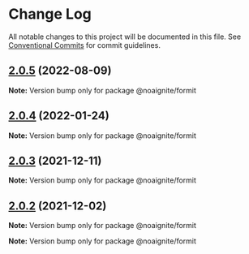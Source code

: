 # Change Log

All notable changes to this project will be documented in this file.
See [Conventional Commits](https://conventionalcommits.org) for commit guidelines.

## [2.0.5](https://github.com/noaignite/accelerator/compare/@noaignite/formit@2.0.4...@noaignite/formit@2.0.5) (2022-08-09)

**Note:** Version bump only for package @noaignite/formit





## [2.0.4](https://github.com/noaignite/accelerator/compare/@noaignite/formit@2.0.3...@noaignite/formit@2.0.4) (2022-01-24)

**Note:** Version bump only for package @noaignite/formit





## [2.0.3](https://github.com/noaignite/accelerator/compare/@noaignite/formit@2.0.2...@noaignite/formit@2.0.3) (2021-12-11)

**Note:** Version bump only for package @noaignite/formit





## [2.0.2](https://github.com/noaignite/oui/compare/@noaignite/formit@2.0.1...@noaignite/formit@2.0.2) (2021-12-02)

**Note:** Version bump only for package @noaignite/formit







**Note:** Version bump only for package @noaignite/formit
